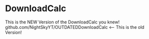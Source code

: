 # DownloadCalc
This is the NEW Version of the DownloadCalc you knew! github.com/NightSkyYT/OUTDATEDDownloadCalc <-- This is the old Version!
